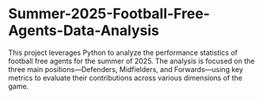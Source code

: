 # Summer-2025-Football-Free-Agents-Data-Analysis
This project leverages Python to analyze the performance statistics of football free agents for the summer of 2025. The analysis is focused on the three main positions—Defenders, Midfielders, and Forwards—using key metrics to evaluate their contributions across various dimensions of the game.
